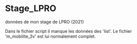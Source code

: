 # Stage_LPRO
données de mon stage de LPRO (2021)

Dans le fichier script il manque les données des 'list'.
Le fichier 'm_mobilite_3v' est lui normalement complet.
